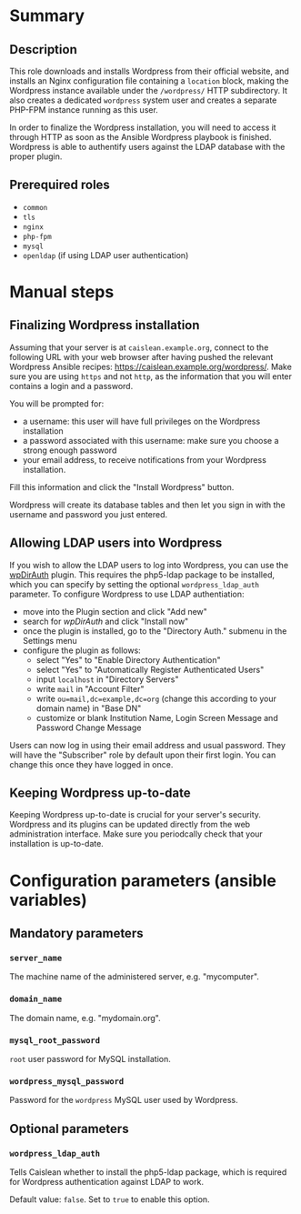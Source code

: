 # Summary

## Description

This role downloads and installs Wordpress from their official website, and
installs an Nginx configuration file containing a `location` block, making the
Wordpress instance available under the `/wordpress/` HTTP subdirectory. It also
creates a dedicated `wordpress` system user and creates a separate PHP-FPM
instance running as this user.

In order to finalize the Wordpress installation, you will need to access it
through HTTP as soon as the Ansible Wordpress playbook is finished. Wordpress is
able to authentify users against the LDAP database with the proper plugin.

## Prerequired roles

- `common`
- `tls`
- `nginx`
- `php-fpm`
- `mysql`
- `openldap` (if using LDAP user authentication)

# Manual steps

## Finalizing Wordpress installation

Assuming that your server is at `caislean.example.org`, connect to the following
URL with your web browser after having pushed the relevant Wordpress Ansible
recipes: <https://caislean.example.org/wordpress/>. Make sure you are using
`https` and not `http`, as the information that you will enter contains a login
and a password.

You will be prompted for:

- a username: this user will have full privileges on the Wordpress installation
- a password associated with this username: make sure you choose a strong enough
  password
- your email address, to receive notifications from your Wordpress installation.

Fill this information and click the "Install Wordpress" button.

Wordpress will create its database tables and then let you sign in with the
username and password you just entered.

## Allowing LDAP users into Wordpress

If you wish to allow the LDAP users to log into Wordpress, you can use the
[wpDirAuth](https://wordpress.org/plugins/wpdirauth/) plugin. This requires the
php5-ldap package to be installed, which you can specify by setting the
optional `wordpress_ldap_auth` parameter. To configure Wordpress to use LDAP
authentiation:

- move into the Plugin section and click "Add new"
- search for _wpDirAuth_ and click "Install now"
- once the plugin is installed, go to the "Directory Auth." submenu in the
  Settings menu
- configure the plugin as follows:
    - select "Yes" to "Enable Directory Authentication"
    - select "Yes" to "Automatically Register Authenticated Users"
    - input `localhost` in "Directory Servers"
    - write `mail` in "Account Filter"
    - write `ou=mail,dc=example,dc=org` (change this according to your domain
      name) in "Base DN"
    - customize or blank Institution Name, Login Screen Message and Password
      Change Message

Users can now log in using their email address and usual password. They will have
the "Subscriber" role by default upon their first login. You can change this
once they have logged in once.

## Keeping Wordpress up-to-date

Keeping Wordpress up-to-date is crucial for your server's security. Wordpress
and its plugins can be updated directly from the web administration interface.
Make sure you periodcally check that your installation is up-to-date.

# Configuration parameters (ansible variables)

## Mandatory parameters

### `server_name`

The machine name of the administered server, e.g. "mycomputer".

### `domain_name`

The domain name, e.g. "mydomain.org".

### `mysql_root_password`

`root` user password for MySQL installation.

### `wordpress_mysql_password`

Password for the `wordpress` MySQL user used by Wordpress.

## Optional parameters

### `wordpress_ldap_auth`

Tells Caislean whether to install the php5-ldap package, which is required for
Wordpress authentication against LDAP to work.

Default value: `false`. Set to `true` to enable this option.
